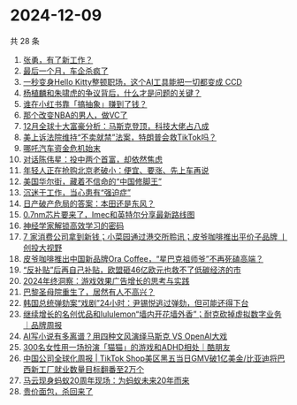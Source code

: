 # 2024-12-09

共 28 条

<!-- BEGIN 36KR -->
<!-- 最后更新时间 2024-12-09 07:14:06 +0800 -->
1. [张勇，有了新工作？](https://36kr.com/p/3068197913014921)
1. [最后一个月，车企杀疯了](https://36kr.com/p/3068068450923142)
1. [一秒变身Hello Kitty整顿职场，这个AI工具能把一切都变成 CCD](https://36kr.com/p/3069685241361030)
1. [杨植麟和朱啸虎的争议背后，什么才是问题的关键？](https://36kr.com/p/3069552555471491)
1. [谁在小红书靠「搞抽象」赚到了钱？](https://36kr.com/p/3067642006057864)
1. [那个改变NBA的男人，做VC了](https://36kr.com/p/3069641334584194)
1. [12月全球十大富豪分析：马斯克登顶，科技大佬占八成](https://36kr.com/p/3068390606926727)
1. [美上诉法院维持“不卖就禁”法案，特朗普会救TikTok吗？](https://36kr.com/p/3068817527632772)
1. [哪吒汽车资金危机始末](https://36kr.com/p/3069530787872515)
1. [对话陈伟星：投中两个首富，却依然焦虑](https://36kr.com/p/3067009031142917)
1. [年轻人正在抢购北京老破小：便宜、要涨、先上车再说](https://36kr.com/p/3054500114796935)
1. [美国华尔街，藏着不信命的“中国修脚王”](https://36kr.com/p/3068363143738245)
1. [沉迷于工作，当心患有“强迫症”](https://36kr.com/p/3069462778327944)
1. [日产破产危局的答案：本田还是东风？](https://36kr.com/p/3069464627655558)
1. [0.7nm芯片要来了，Imec和英特尔分享最新路线图](https://36kr.com/p/3069656731562886)
1. [神经学家解锁高效学习的密码](https://36kr.com/p/3066992376722056)
1. [7 家消费公司拿到新钱；小菜园通过港交所聆讯；皮爷咖啡推出平价子品牌 丨创投大视野](https://36kr.com/p/3068133244383875)
1. [皮爷咖啡推出中国新品牌Ora Coffee，“星巴克祖师爷”不再死磕高端？](https://36kr.com/p/3067492788187780)
1. [“反补贴”后再自己补贴，欧盟砸46亿欧元也救不了低碳经济的市](https://36kr.com/p/3069481276076929)
1. [2024年终洞察：游戏效果广告增长的思考与实践](https://36kr.com/p/3062826863099398)
1. [巴黎圣母院重生了，居然有人不高兴？](https://36kr.com/p/3069517776384644)
1. [韩国总统弹劾案“戏剧”24小时：尹锡悦逃过弹劾，但可能还得下台](https://36kr.com/p/3068994072031873)
1. [继续增长的名创优品和lululemon“墙内开花墙外香”；耐克砍掉虚拟数字业务｜品牌周报](https://36kr.com/p/3068263121056647)
1. [AI写小说有多离谱？用四种文风演绎马斯克 VS OpenAI大戏](https://36kr.com/p/3069637320848261)
1. [300名女性用一场扮演「猫猫」的游戏和ADHD相处｜酷朋友](https://36kr.com/p/3067545167953671)
1. [中国公司全球化周报 | TikTok Shop美区黑五当日GMV破1亿美金/比亚迪将巴西新工厂就业数量目标翻番至2万个](https://36kr.com/p/3067283664139143)
1. [马云现身蚂蚁20周年现场：为蚂蚁未来20年而来](https://36kr.com/p/3070221367112576)
1. [贵价面包，杀回来了](https://36kr.com/p/3070383030023047)
<!-- END 36KR -->